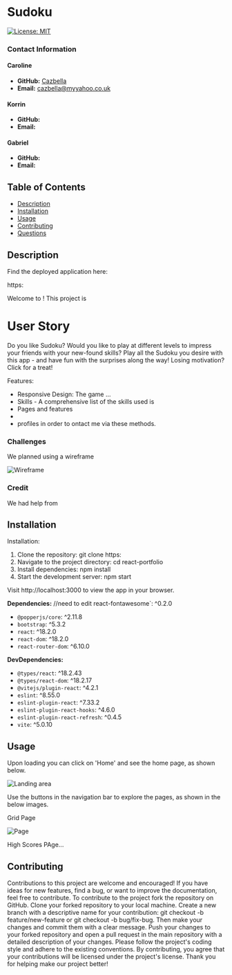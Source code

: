 # Sudoku

[![License: MIT](https://img.shields.io/badge/License-MIT-yellow.svg)](https://opensource.org/licenses/MIT)

### Contact Information

#### Caroline 

- **GitHub:** [Cazbella](https://github.com/Cazbella)
- **Email:** cazbella@myyahoo.co.uk

#### Korrin

- **GitHub:** []()
- **Email:** 

#### Gabriel

- **GitHub:** []()
- **Email:** 




## Table of Contents
- [Description](#description)
- [Installation](#installation)
- [Usage](#usage)
- [Contributing](#contributing)
- [Questions](#questions)


## Description

Find the deployed application here: 

https:

Welcome to <project name>! This project is

# User Story

Do you like Sudoku? Would you like to play at different levels to impress your friends with your new-found skills? Play all the Sudoku you desire with this app - and have fun with the surprises along the way! Losing motivation? Click for a treat!

Features:
- Responsive Design: The game ...
- Skills - A comprehensive list of the skills used is
- Pages and features  
- 
- profiles in order to ontact me via these methods. 

### Challenges

We planned using a wireframe 

![Wireframe](./src/assets/images/Wireframe.png)

### Credit

We had help from 

## Installation
Installation:
1. Clone the repository: git clone https:
2. Navigate to the project directory: cd react-portfolio
3. Install dependencies: npm install
4. Start the development server: npm start

Visit http://localhost:3000 to view the app in your browser.

**Dependencies:**
//need to edit
react-fontawesome`: ^0.2.0
- `@popperjs/core`: ^2.11.8
- `bootstrap`: ^5.3.2
- `react`: ^18.2.0
- `react-dom`: ^18.2.0
- `react-router-dom`: ^6.10.0

**DevDependencies:**
- `@types/react`: ^18.2.43
- `@types/react-dom`: ^18.2.17
- `@vitejs/plugin-react`: ^4.2.1
- `eslint`: ^8.55.0
- `eslint-plugin-react`: ^7.33.2
- `eslint-plugin-react-hooks`: ^4.6.0
- `eslint-plugin-react-refresh`: ^0.4.5
- `vite`: ^5.0.10


## Usage

Upon loading you can click on 'Home' and see the home page, as shown below. 

![Landing area](./src/assets/images/landing-area-react.png)

Use the buttons in the navigation bar to explore the pages, as shown in the below images.

Grid Page

![Page](./src/assets/images/NAME.png)

High Scores PAge...



## Contributing
Contributions to this project are welcome and encouraged! If you have ideas for new features, find a bug, or want to improve the documentation, feel free to contribute. To contribute to the project fork the repository on GitHub. Clone your forked repository to your local machine. Create a new branch with a descriptive name for your contribution: git checkout -b feature/new-feature or git checkout -b bug/fix-bug. Then make your changes and commit them with a clear message. Push your changes to your forked repository and open a pull request in the main repository with a detailed description of your changes. Please follow the project's coding style and adhere to the existing conventions. By contributing, you agree that your contributions will be licensed under the project's license. Thank you for helping make our project better!